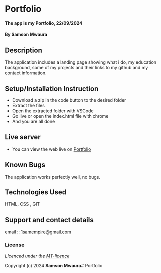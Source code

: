 # Portfolio
#### The app is my Portfolio, 22/09/2024
#### **By Samson Mwaura**
## Description
The application includes a  landing page showing what i do, my education background, some of my projects and their links to my github  and my contact information.

## Setup/Installation Instruction
* Download a zip in the code button to the desired folder
* Extract the files
* Open the extracted folder with VSCode
* Go live or open the index.html file with chrome
* And you are all done

## Live server
* You can view the web live on [Portfolio](https://kayleighsam.github.io/Portfolio/)

## Known Bugs
The application works perfectly well, no bugs.

## Technologies Used
HTML, CSS , GIT

## Support and contact details
email :: 1samempire@gmail.com

### License
*LIcenced under the [MT-licence](https://github.com/KayleighSam/portfolio-sdft11/blob/master/LICENSE.md)*

Copyright (c) 2024 **Samson Mwaura**# Portfolio
